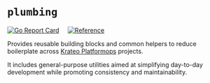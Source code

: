 # `plumbing`

[![Go Report Card](https://goreportcard.com/badge/github.com/krateoplatformops/plumbing)](https://goreportcard.com/report/github.com/krateoplatformops/plumbing) &nbsp;&nbsp;&nbsp; [![Reference](https://pkg.go.dev/badge/github.com/krateoplatformops/plumbing)](https://pkg.go.dev/github.com/krateoplatformops/plumbing)



Provides reusable building blocks and common helpers to reduce boilerplate across [Krateo Platformops](https://krateo.io/) projects.

It includes general-purpose utilities aimed at simplifying day-to-day development while promoting consistency and maintainability.